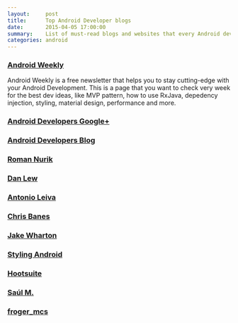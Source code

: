 ```yaml
---
layout:     post
title:      Top Android Developer blogs
date:       2015-04-05 17:00:00
summary:    List of must-read blogs and websites that every Android developer should follow.
categories: android
---
```


### [Android Weekly](http://androidweekly.net/)
Android Weekly is a free newsletter that helps you to stay cutting-edge with your Android Development.
This is a page that you want to check very week for the best dev ideas, like MVP pattern, how to use RxJava, depedency injection, styling, material design, performance and more.
### [Android Developers Google+](https://plus.google.com/+AndroidDevelopers/posts)
### [Android Developers Blog](http://android-developers.blogspot.com/)
### [Roman Nurik](https://medium.com/@romannurik)
### [Dan Lew](http://blog.danlew.net/)
### [Antonio Leiva](http://antonioleiva.com/)
### [Chris Banes](https://chris.banes.me/)
### [Jake Wharton](http://jakewharton.com/blog)
### [Styling Android](https://blog.stylingandroid.com/)
### [Hootsuite](http://code.hootsuite.com/)
### [Saúl M.](http://saulmm.github.io/)
### [froger_mcs](http://frogermcs.github.io/)